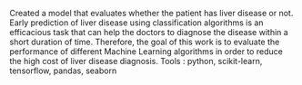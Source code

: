 Created a model that evaluates whether the patient has liver
disease or not.
Early prediction of liver disease using classification algorithms is an
efficacious task that can help the doctors to diagnose the disease
within a short duration of time.
Therefore, the goal of this work is to evaluate the performance of
different Machine Learning algorithms in order to reduce the high
cost of liver disease diagnosis.
Tools : python, scikit-learn, tensorflow, pandas, seaborn
